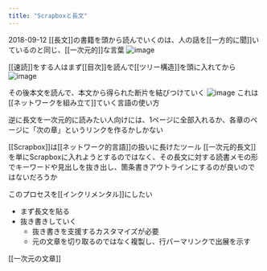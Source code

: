 ```yaml
---
title: "Scrapboxと長文"
---
```


2018-09-12
[[長文]]の書籍を頭から読んでいくのは、人の話を[[一方的に聞]]いているのと同じ、[[一次元的]]な言葉
![image](https://gyazo.com/dd65b2c5a2226aa0d873cecff868a4a7/thumb/1000)

[[速読]]をする人はまず[[目次]]を読んで[[ツリー構造]]を頭に入れてから
![image](https://gyazo.com/d0cfd10df8810722bd63da61a3960763/thumb/1000)

その後本文を読んで、本文から得られた断片を結びつけていく
![image](https://gyazo.com/6f5c6adee994f0ddac4ef67fcb007725/thumb/1000)
これは[[ネットワークを組み立て]]ていく言語の使い方

逆に長文を一次元的に読みたい人向けには、1ページに全部入れるか、各章のページに「次の章」というリンクを作るかしかない

[[Scrapbox]]は[[ネットワーク的言語]]の扱いに長けたツール
[[一次元的長文]]を単にScrapboxに入れようとするのではなく、その長文に対する読書メモの形でキーワードや見出しを抜き出し、箇条書きアウトラインにするのが良いのではないだろうか

このプロセスを[[インクリメンタル]]にしたい
- まず長文を貼る
- 抜き書きしていく
    - 抜き書きを支援するカスタマイズが必要
    - 元の文章を切り取るのではなく複製し、行パーマリンクで出展を示す

[[一次元の文章]]
